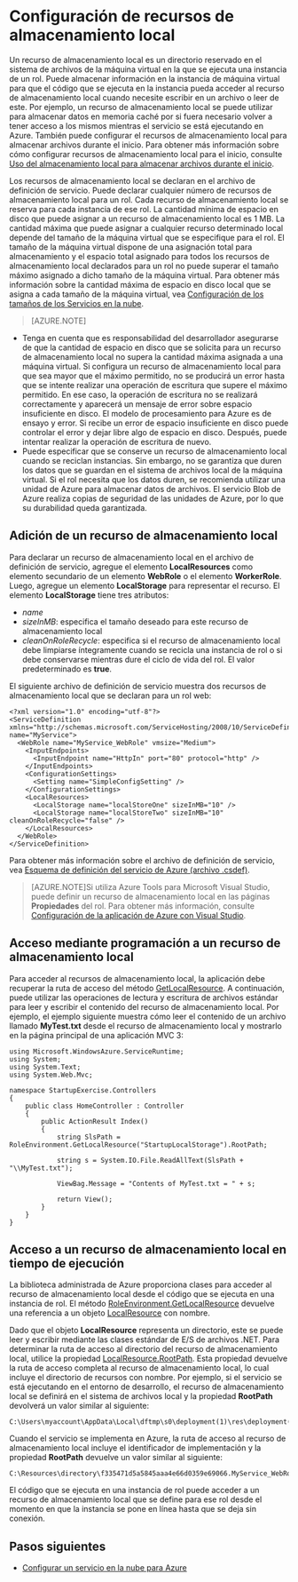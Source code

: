 <properties
pageTitle="Configuración de recursos de almacenamiento local en Servicios en la nube de Azure"
description=""
services="cloud-services"
documentationCenter=""
authors="cristy"
manager="timlt"
editor=""/>
<tags
ms.service="cloud-services"
ms.workload="tbd"
ms.tgt_pltfrm="na"
ms.devlang="na"
ms.topic="article"
ms.date="06/11/2015"
ms.author="cristyg"/>

# Configuración de recursos de almacenamiento local

Un recurso de almacenamiento local es un directorio reservado en el sistema de archivos de la máquina virtual en la que se ejecuta una instancia de un rol. Puede almacenar información en la instancia de máquina virtual para que el código que se ejecuta en la instancia pueda acceder al recurso de almacenamiento local cuando necesite escribir en un archivo o leer de este. Por ejemplo, un recurso de almacenamiento local se puede utilizar para almacenar datos en memoria caché por si fuera necesario volver a tener acceso a los mismos mientras el servicio se está ejecutando en Azure. También puede configurar el recursos de almacenamiento local para almacenar archivos durante el inicio. Para obtener más información sobre cómo configurar recursos de almacenamiento local para el inicio, consulte [Uso del almacenamiento local para almacenar archivos durante el inicio](https://msdn.microsoft.com/library/azure/hh974419.aspx).

Los recursos de almacenamiento local se declaran en el archivo de definición de servicio. Puede declarar cualquier número de recursos de almacenamiento local para un rol. Cada recurso de almacenamiento local se reserva para cada instancia de ese rol. La cantidad mínima de espacio en disco que puede asignar a un recurso de almacenamiento local es 1 MB. La cantidad máxima que puede asignar a cualquier recurso determinado local depende del tamaño de la máquina virtual que se especifique para el rol. El tamaño de la máquina virtual dispone de una asignación total para almacenamiento y el espacio total asignado para todos los recursos de almacenamiento local declarados para un rol no puede superar el tamaño máximo asignado a dicho tamaño de la máquina virtual. Para obtener más información sobre la cantidad máxima de espacio en disco local que se asigna a cada tamaño de la máquina virtual, vea [Configuración de los tamaños de los Servicios en la nube](https://msdn.microsoft.com/library/azure/ee814754.aspx).

> [AZURE.NOTE]
>
-   Tenga en cuenta que es responsabilidad del desarrollador asegurarse de que la cantidad de espacio en disco que se solicita para un recurso de almacenamiento local no supera la cantidad máxima asignada a una máquina virtual. Si configura un recurso de almacenamiento local para que sea mayor que el máximo permitido, no se producirá un error hasta que se intente realizar una operación de escritura que supere el máximo permitido. En ese caso, la operación de escritura no se realizará correctamente y aparecerá un mensaje de error sobre espacio insuficiente en disco. El modelo de procesamiento para Azure es de ensayo y error. Si recibe un error de espacio insuficiente en disco puede controlar el error y dejar libre algo de espacio en disco. Después, puede intentar realizar la operación de escritura de nuevo.
-   Puede especificar que se conserve un recurso de almacenamiento local cuando se reciclan instancias. Sin embargo, no se garantiza que duren los datos que se guardan en el sistema de archivos local de la máquina virtual. Si el rol necesita que los datos duren, se recomienda utilizar una unidad de Azure para almacenar datos de archivos. El servicio Blob de Azure realiza copias de seguridad de las unidades de Azure, por lo que su durabilidad queda garantizada.  
>


## Adición de un recurso de almacenamiento local

Para declarar un recurso de almacenamiento local en el archivo de definición de servicio, agregue el elemento **LocalResources** como elemento secundario de un elemento **WebRole** o el elemento **WorkerRole**. Luego, agregue un elemento **LocalStorage** para representar el recurso. El elemento **LocalStorage** tiene tres atributos:

-   *name*
-   *sizeInMB*: especifica el tamaño deseado para este recurso de almacenamiento local
-   *cleanOnRoleRecycle*: especifica si el recurso de almacenamiento local debe limpiarse íntegramente cuando se recicla una instancia de rol o si debe conservarse mientras dure el ciclo de vida del rol. El valor predeterminado es **true**.

El siguiente archivo de definición de servicio muestra dos recursos de almacenamiento local que se declaran para un rol web:

	<?xml version="1.0" encoding="utf-8"?>
    <ServiceDefinition xmlns="http://schemas.microsoft.com/ServiceHosting/2008/10/ServiceDefinition" name="MyService">
      <WebRole name="MyService_WebRole" vmsize="Medium">
        <InputEndpoints>
          <InputEndpoint name="HttpIn" port="80" protocol="http" />
        </InputEndpoints>
        <ConfigurationSettings>
          <Setting name="SimpleConfigSetting" />
        </ConfigurationSettings>
        <LocalResources>
          <LocalStorage name="localStoreOne" sizeInMB="10" />
          <LocalStorage name="localStoreTwo" sizeInMB="10" cleanOnRoleRecycle="false" />
        </LocalResources>
      </WebRole>
    </ServiceDefinition>

Para obtener más información sobre el archivo de definición de servicio, vea [Esquema de definición del servicio de Azure (archivo .csdef)](https://msdn.microsoft.com/library/azure/ee758711.aspx).

> [AZURE.NOTE]Si utiliza Azure Tools para Microsoft Visual Studio, puede definir un recurso de almacenamiento local en las páginas **Propiedades** del rol. Para obtener más información, consulte [Configuración de la aplicación de Azure con Visual Studio](https://msdn.microsoft.com/library/ee405486.aspx).

## Acceso mediante programación a un recurso de almacenamiento local

Para acceder al recursos de almacenamiento local, la aplicación debe recuperar la ruta de acceso del método [GetLocalResource](https://msdn.microsoft.com/library/azure/microsoft.windowsazure.serviceruntime.roleenvironment.getlocalresource.aspx). A continuación, puede utilizar las operaciones de lectura y escritura de archivos estándar para leer y escribir el contenido del recurso de almacenamiento local. Por ejemplo, el ejemplo siguiente muestra cómo leer el contenido de un archivo llamado **MyTest.txt** desde el recurso de almacenamiento local y mostrarlo en la página principal de una aplicación MVC 3:

    using Microsoft.WindowsAzure.ServiceRuntime;
    using System;
    using System.Text;
    using System.Web.Mvc;

    namespace StartupExercise.Controllers
    {
        public class HomeController : Controller
        {
            public ActionResult Index()
            {
                string SlsPath = RoleEnvironment.GetLocalResource("StartupLocalStorage").RootPath;

                string s = System.IO.File.ReadAllText(SlsPath + "\\MyTest.txt");

                ViewBag.Message = "Contents of MyTest.txt = " + s;

                return View();
            }
        }
    }

## Acceso a un recurso de almacenamiento local en tiempo de ejecución

La biblioteca administrada de Azure proporciona clases para acceder al recurso de almacenamiento local desde el código que se ejecuta en una instancia de rol. El método [RoleEnvironment.GetLocalResource](https://msdn.microsoft.com/library/microsoft.windowsazure.serviceruntime.roleenvironment.getlocalresource.aspx) devuelve una referencia a un objeto [LocalResource](https://msdn.microsoft.com/library/microsoft.windowsazure.serviceruntime.localresource.aspx) con nombre.

Dado que el objeto **LocalResource** representa un directorio, este se puede leer y escribir mediante las clases estándar de E/S de archivos .NET. Para determinar la ruta de acceso al directorio del recurso de almacenamiento local, utilice la propiedad [LocalResource.RootPath](https://msdn.microsoft.com/library/microsoft.windowsazure.serviceruntime.localresource.rootpath.aspx). Esta propiedad devuelve la ruta de acceso completa al recurso de almacenamiento local, lo cual incluye el directorio de recursos con nombre. Por ejemplo, si el servicio se está ejecutando en el entorno de desarrollo, el recurso de almacenamiento local se definirá en el sistema de archivos local y la propiedad **RootPath** devolverá un valor similar al siguiente:


    C:\Users\myaccount\AppData\Local\dftmp\s0\deployment(1)\res\deployment(1).MyService.MyService_WebRole.0\directory\localStoreOne\

Cuando el servicio se implementa en Azure, la ruta de acceso al recurso de almacenamiento local incluye el identificador de implementación y la propiedad **RootPath** devuelve un valor similar al siguiente:


    C:\Resources\directory\f335471d5a5845aaa4e66d0359e69066.MyService_WebRole.localStoreOne\

El código que se ejecuta en una instancia de rol puede acceder a un recurso de almacenamiento local que se define para ese rol desde el momento en que la instancia se pone en línea hasta que se deja sin conexión.

## Pasos siguientes

- [Configurar un servicio en la nube para Azure](https://msdn.microsoft.com/library/azure/hh124108.aspx)

<!---HONumber=Oct15_HO3-->